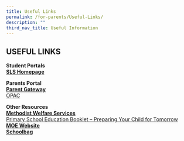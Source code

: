 ```yaml
---
title: Useful Links
permalink: /for-parents/Useful-Links/
description: ""
third_nav_title: Useful Information
---
```

## USEFUL LINKS

**Student Portals** <br>
**[SLS Homepage](https://vle.learning.moe.edu.sg/login)**

**Parents Portal** <br>
**[Parent Gateway](https://sites.google.com/plvps.edu.sg/plvpsparentsgateway/home)**
<br>
[OPAC](https://schoolibrary.moe.edu.sg/palmviewpri/cgi-bin/spydus.exe/MSGTRN/WPAC/HOME)
<br>

**Other Resources** <br>
**[Methodist Welfare Services](https://mws.sg/)** <br>
[Primary School Education Booklet – Preparing Your Child for Tomorrow](/files/For%20Parents%20(2023)/primary-school-education-booklet.pdf)
<br>
**[MOE Website](https://www.moe.gov.sg/)**
<br>
**[Schoolbag](http://schoolbag.sg/)**